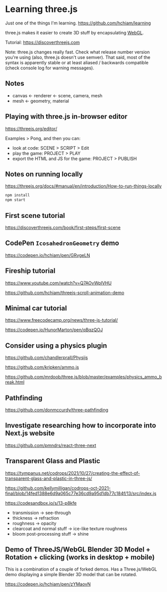 # Learning three.js

Just one of the things I'm learning. <https://github.com/hchiam/learning>

three.js makes it easier to create 3D stuff by encapsulating [WebGL](https://github.com/hchiam/learning-webgl).

Tutorial: <https://discoverthreejs.com>

Note: three.js changes really fast. Check what release number version you're using (also, three.js doesn't use semver). That said, most of the syntax is apparently stable or at least aliased / backwards compatible (check console log for warning messages).

## Notes

- canvas <- renderer <- scene, camera, mesh
- mesh <- geometry, material

## Playing with three.js in-browser editor

https://threejs.org/editor/

Examples > Pong, and then you can:
- look at code: SCENE > SCRIPT > Edit
- play the game: PROJECT > PLAY
- export the HTML and JS for the game: PROJECT > PUBLISH

## Notes on running locally

<https://threejs.org/docs/#manual/en/introduction/How-to-run-things-locally>

```bash
npm install
npm start
```

## First scene tutorial

<https://discoverthreejs.com/book/first-steps/first-scene>

## CodePen `IcosahedronGeometry` demo

<https://codepen.io/hchiam/pen/GRvgeLN>

## Fireship tutorial

<https://www.youtube.com/watch?v=Q7AOvWpIVHU>

<https://github.com/hchiam/threejs-scroll-animation-demo>

## Minimal car tutorial

<https://www.freecodecamp.org/news/three-js-tutorial/>

<https://codepen.io/HunorMarton/pen/qBqzQOJ>

## Consider using a physics plugin

<https://github.com/chandlerprall/Physijs>

<https://github.com/kripken/ammo.js>

<https://github.com/mrdoob/three.js/blob/master/examples/physics_ammo_break.html>

## Pathfinding

<https://github.com/donmccurdy/three-pathfinding>

## Investigate researching how to incorporate into Next.js website

<https://github.com/pmndrs/react-three-next>

## Transparent Glass and Plastic

<https://tympanus.net/codrops/2021/10/27/creating-the-effect-of-transparent-glass-and-plastic-in-three-js/>

<https://github.com/kellymilligan/codrops-oct-2021-final/blob/14fed1388e6d9a065c77e36cd9a95d1db77c184f/13/src/index.js>

<https://codesandbox.io/s/13-p8kfe>

- transmission -> see-through
- thickness -> refraction
- roughness -> opacity
- clearcoat and normal stuff -> ice-like texture roughness
- bloom post-processing stuff -> shine

## Demo of ThreeJS/WebGL Blender 3D Model + Rotation + clicking (works in desktop + mobile)

This is a combination of a couple of forked demos. Has a Three.js/WebGL demo displaying a simple Blender 3D model that can be rotated.

https://codepen.io/hchiam/pen/zYMaovN

